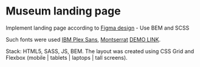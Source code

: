 # Museum landing page
Implement landing page according to [Figma design](https://www.figma.com/file/cRBCqE06cDrY3s4jX7h3iY/%D0%9D%D0%90%D0%9C%D0%A3-(Edit)?node-id=0%3A1) - Use BEM and SCSS

Such fonts were used [IBM Plex Sans](https://fonts.google.com/specimen/IBM+Plex+Sans?query=ibm), [Montserrat](https://fonts.google.com/specimen/Montserrat?query=mon)
  [DEMO LINK](https://VVVoloshina.github.io/Museum/).
  
 Stack: HTML5, SASS, JS, BEM.
The layout was created using CSS Grid and Flexbox (mobile | tablets | laptops | tall screens).

